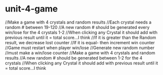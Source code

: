 # unit-4-game
//Make a game with 4 crystals and random results
//Each crystal needs a random # between 19-120
//A new random # should be generated every win/lose for the 4 crystals 1-2
//When clicking any Crystal it should add with previous result until it = total score...I think
//If it is greater than the Random result, we decrease lost counter
//If it is equal- then increment win counter
//Game must restart when player win/lose
//Generate new random number
//must make a win/lose counter
//Make a game with 4 crystals and random results
//A new random # should be generated between 1-2 for the 4 crystals 
    //When clicking any Crystal it should add with previous result until it = total score...I think
